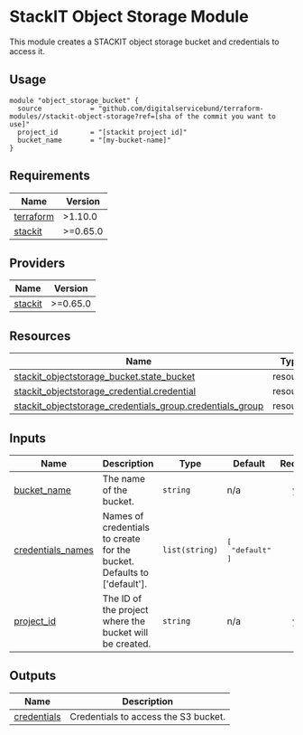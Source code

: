 # StackIT Object Storage Module

This module creates a STACKIT object storage bucket and credentials to access it.

## Usage

```hcl
module "object_storage_bucket" {
  source            = "github.com/digitalservicebund/terraform-modules//stackit-object-storage?ref=[sha of the commit you want to use]"
  project_id        = "[stackit project id]"
  bucket_name       = "[my-bucket-name]"
}
```

<!-- BEGIN_TF_DOCS -->

## Requirements

| Name                                                                     | Version  |
| ------------------------------------------------------------------------ | -------- |
| <a name="requirement_terraform"></a> [terraform](#requirement_terraform) | >1.10.0  |
| <a name="requirement_stackit"></a> [stackit](#requirement_stackit)       | >=0.65.0 |

## Providers

| Name                                                         | Version  |
| ------------------------------------------------------------ | -------- |
| <a name="provider_stackit"></a> [stackit](#provider_stackit) | >=0.65.0 |

## Resources

| Name                                                                                                                                                                            | Type     |
| ------------------------------------------------------------------------------------------------------------------------------------------------------------------------------- | -------- |
| [stackit_objectstorage_bucket.state_bucket](https://registry.terraform.io/providers/stackitcloud/stackit/latest/docs/resources/objectstorage_bucket)                            | resource |
| [stackit_objectstorage_credential.credential](https://registry.terraform.io/providers/stackitcloud/stackit/latest/docs/resources/objectstorage_credential)                      | resource |
| [stackit_objectstorage_credentials_group.credentials_group](https://registry.terraform.io/providers/stackitcloud/stackit/latest/docs/resources/objectstorage_credentials_group) | resource |

## Inputs

| Name                                                                                 | Description                                                             | Type           | Default                           | Required |
| ------------------------------------------------------------------------------------ | ----------------------------------------------------------------------- | -------------- | --------------------------------- | :------: |
| <a name="input_bucket_name"></a> [bucket_name](#input_bucket_name)                   | The name of the bucket.                                                 | `string`       | n/a                               |   yes    |
| <a name="input_credentials_names"></a> [credentials_names](#input_credentials_names) | Names of credentials to create for the bucket. Defaults to ['default']. | `list(string)` | <pre>[<br/> "default"<br/>]</pre> |    no    |
| <a name="input_project_id"></a> [project_id](#input_project_id)                      | The ID of the project where the bucket will be created.                 | `string`       | n/a                               |   yes    |

## Outputs

| Name                                                                 | Description                          |
| -------------------------------------------------------------------- | ------------------------------------ |
| <a name="output_credentials"></a> [credentials](#output_credentials) | Credentials to access the S3 bucket. |

<!-- END_TF_DOCS -->

